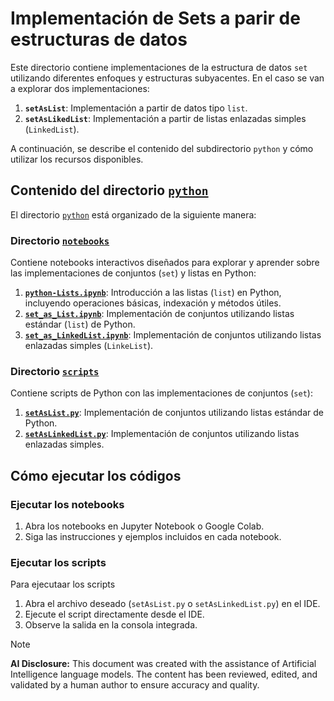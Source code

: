 # Implementación de Sets a parir de estructuras de datos

Este directorio contiene implementaciones de la estructura de datos `set` utilizando diferentes enfoques y estructuras subyacentes. En el caso se van a explorar dos implementaciones:
1. **`setAsList`**: Implementación a partir de datos tipo `list`.
2. **`setAsLikedList`**: Implementación a partir de listas enlazadas simples (`LinkedList`).

A continuación, se describe el contenido del subdirectorio `python` y cómo utilizar los recursos disponibles.

## Contenido del directorio [`python`](./python/)

El directorio [`python`](./python/) está organizado de la siguiente manera:

### Directorio [`notebooks`](./python/notebooks/)

Contiene notebooks interactivos diseñados para explorar y aprender sobre las implementaciones de conjuntos (`set`) y listas en Python:
1. **[`python-Lists.ipynb`](./python/notebooks/python-Lists.ipynb)**: Introducción a las listas (`list`) en Python, incluyendo operaciones básicas, indexación y métodos útiles.
2. **[`set_as_List.ipynb`](./python/notebooks/set_as_List.ipynb)**: Implementación de conjuntos utilizando listas estándar (`list`) de Python.
3. **[`set_as_LinkedList.ipynb`](./python/notebooks/python-Lists.ipynb)**: Implementación de conjuntos utilizando listas enlazadas simples (`LinkeList`).
  
### Directorio [`scripts`](./python/scripts/)

Contiene scripts de Python con las implementaciones de conjuntos (`set`):
1. **[`setAsList.py`](./python/scripts/setAsList.py)**: Implementación de conjuntos utilizando listas estándar de Python.
2. **[`setAsLinkedList.py`](./python/scripts/setAsLinkedList.py)**: Implementación de conjuntos utilizando listas enlazadas simples.

## Cómo ejecutar los códigos

### Ejecutar los notebooks

1. Abra los notebooks en Jupyter Notebook o Google Colab.
2. Siga las instrucciones y ejemplos incluidos en cada notebook.

### Ejecutar los scripts

Para ejecutaar los scripts
1. Abra el archivo deseado (`setAsList.py` o `setAsLinkedList.py`) en el IDE.
2. Ejecute el script directamente desde el IDE.
3. Observe la salida en la consola integrada.


> [!Note]
> **AI Disclosure:** This document was created with the assistance of Artificial Intelligence language models. The content has been reviewed, edited, and validated by a human author to ensure accuracy and quality.
